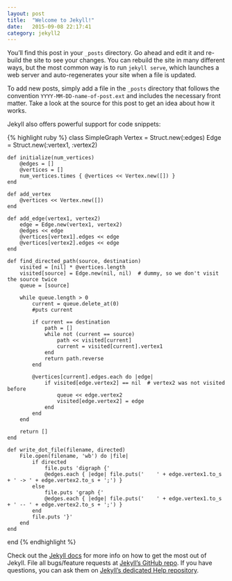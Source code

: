 ```yaml
---
layout: post
title:  "Welcome to Jekyll!"
date:   2015-09-08 22:17:41
category: jekyll2
---
```

You’ll find this post in your `_posts` directory. Go ahead and edit it and re-build the site to see your changes. You can rebuild the site in many different ways, but the most common way is to run `jekyll serve`, which launches a web server and auto-regenerates your site when a file is updated.

To add new posts, simply add a file in the `_posts` directory that follows the convention `YYYY-MM-DD-name-of-post.ext` and includes the necessary front matter. Take a look at the source for this post to get an idea about how it works.

Jekyll also offers powerful support for code snippets:

{% highlight ruby %}
class SimpleGraph
    Vertex = Struct.new(:edges)
    Edge = Struct.new(:vertex1, :vertex2)
    
    def initialize(num_vertices)
        @edges = []
        @vertices = []
        num_vertices.times { @vertices << Vertex.new([]) }
    end
        
    def add_vertex
        @vertices << Vertex.new([])
    end
    
    def add_edge(vertex1, vertex2)
        edge = Edge.new(vertex1, vertex2)
        @edges << edge
        @vertices[vertex1].edges << edge
        @vertices[vertex2].edges << edge
    end

    def find_directed_path(source, destination)
        visited = [nil] * @vertices.length
        visited[source] = Edge.new(nil, nil)  # dummy, so we don't visit the source twice
        queue = [source]
        
        while queue.length > 0
            current = queue.delete_at(0)
            #puts current
            
            if current == destination
                path = []
                while not (current == source)
                    path << visited[current]
                    current = visited[current].vertex1
                end
                return path.reverse
            end
            
            @vertices[current].edges.each do |edge|
                if visited[edge.vertex2] == nil  # vertex2 was not visited before
                    queue << edge.vertex2
                    visited[edge.vertex2] = edge
                end
            end
        end
        
        return []
    end
    
    def write_dot_file(filename, directed)
        File.open(filename, 'wb') do |file|
            if directed
                file.puts 'digraph {'
                @edges.each { |edge| file.puts('    ' + edge.vertex1.to_s + ' -> ' + edge.vertex2.to_s + ';') }
            else
                file.puts 'graph {'
                @edges.each { |edge| file.puts('    ' + edge.vertex1.to_s + ' -- ' + edge.vertex2.to_s + ';') }
            end
            file.puts '}'
        end
    end
end
{% endhighlight %}

Check out the [Jekyll docs][jekyll] for more info on how to get the most out of Jekyll. File all bugs/feature requests at [Jekyll’s GitHub repo][jekyll-gh]. If you have questions, you can ask them on [Jekyll’s dedicated Help repository][jekyll-help].

[jekyll]:      http://jekyllrb.com
[jekyll-gh]:   https://github.com/jekyll/jekyll
[jekyll-help]: https://github.com/jekyll/jekyll-help
